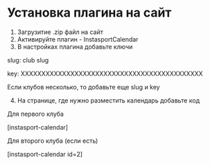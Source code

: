 # Установка плагина на сайт

1. Загрузитие .zip файл на сайт
2. Активируйте плагин - InstasportCalendar
3. В настройках плагина добавьте ключи

slug: club slug

key: XXXXXXXXXXXXXXXXXXXXXXXXXXXXXXXXXXXXXXXXXXXX

Если клубов несколько, то добавьте еще slug и key

4. На странице, где нужно разместить календарь добавьте код

Для первого клуба

[instasport-calendar]

Для второго клуба (если есть)

[instasport-calendar id=2]
